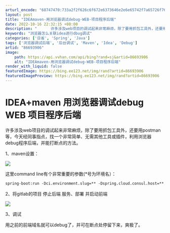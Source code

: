 ```yaml
---
arturl_encode: "68747470:733a2f2f626c6f672e6373646e2e6e65742f7a65726f767070:2f61727469636c652f64657461696c732f3836363933393036"
layout: post
title: "IDEAmaven-用浏览器调试debug-WEB-项目程序后端"
date: 2022-10-16 22:32:15 +08:00
description: "      许多涉及web项目的调试起来非常麻烦，除了要用抓包工具外，还要用postman等，今天经"
keywords: "浏览器怎么关联idea进行dbug调试"
categories: ['日省', 'Spring', 'Java']
tags: ['浏览器调试后端', '后台调试', 'Maven', 'Idea', 'Debug']
artid: "86693906"
image:
    path: https://api.vvhan.com/api/bing?rand=sj&artid=86693906
    alt: "IDEAmaven-用浏览器调试debug-WEB-项目程序后端"
render_with_liquid: false
featuredImage: https://bing.ee123.net/img/rand?artid=86693906
featuredImagePreview: https://bing.ee123.net/img/rand?artid=86693906
---
```


# IDEA+maven 用浏览器调试debug WEB 项目程序后端

许多涉及web项目的调试起来非常麻烦，除了要用抓包工具外，还要用postman等，今天经同事指点，找一个非常简单、无需其他工具或插件，利用浏览器debug程序后端，并能打断点的方法。

1、maven设置：

![](https://i-blog.csdnimg.cn/blog_migrate/ad19025c9fa3cc8ef890edfb88f54b67.png)

这里command line有个非常重要的参数(\*号为环境名）：

```html
spring-boot:run -Dci.environment.slug=** -Dspring.cloud.consul.host=**.**.io -Dspring.cloud.consul.discovery.register=true 
```

2、将gitlab的项目
停止后端
服务、部署
并启动前端

![](https://i-blog.csdnimg.cn/blog_migrate/e14739c98c1d3f32c21675917fee0ca4.png)

3、调试

用之前的前端域名就可以debug了，并可在断点处停留下来，爽极了。
